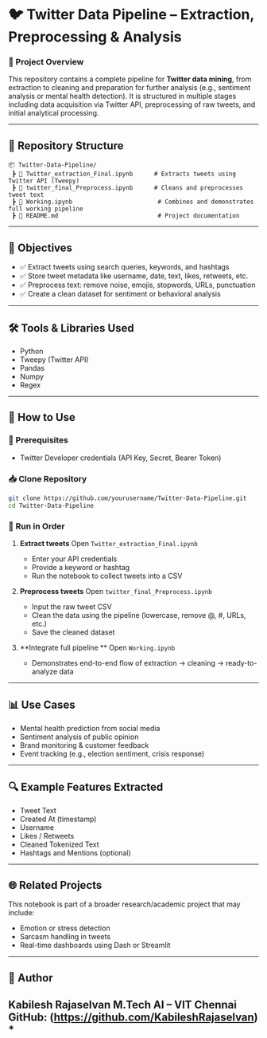 
# 🐦 Twitter Data Pipeline – Extraction, Preprocessing & Analysis

### 📌 Project Overview

This repository contains a complete pipeline for **Twitter data mining**, from extraction to cleaning and preparation for further analysis (e.g., sentiment analysis or mental health detection). It is structured in multiple stages including data acquisition via Twitter API, preprocessing of raw tweets, and initial analytical processing.

---

## 📁 Repository Structure

```
📦 Twitter-Data-Pipeline/
 ┣ 📜 Twitter_extraction_Final.ipynb      # Extracts tweets using Twitter API (Tweepy)
 ┣ 📜 twitter_final_Preprocess.ipynb      # Cleans and preprocesses tweet text
 ┣ 📜 Working.ipynb                        # Combines and demonstrates full working pipeline
 ┣ 📜 README.md                            # Project documentation
```

---

## 🎯 Objectives

* ✅ Extract tweets using search queries, keywords, and hashtags
* ✅ Store tweet metadata like username, date, text, likes, retweets, etc.
* ✅ Preprocess text: remove noise, emojis, stopwords, URLs, punctuation
* ✅ Create a clean dataset for sentiment or behavioral analysis

---

## 🛠️ Tools & Libraries Used

* Python
* Tweepy (Twitter API)
* Pandas
* Numpy
* Regex

---

## 🚀 How to Use

### 🔐 Prerequisites

* Twitter Developer credentials (API Key, Secret, Bearer Token)

### 📥 Clone Repository

```bash
git clone https://github.com/yourusername/Twitter-Data-Pipeline.git
cd Twitter-Data-Pipeline
```

### 📌 Run in Order

1. **Extract tweets**
   Open `Twitter_extraction_Final.ipynb`

   * Enter your API credentials
   * Provide a keyword or hashtag
   * Run the notebook to collect tweets into a CSV

2. **Preprocess tweets**
   Open `twitter_final_Preprocess.ipynb`

   * Input the raw tweet CSV
   * Clean the data using the pipeline (lowercase, remove @, #, URLs, etc.)
   * Save the cleaned dataset

3. **Integrate full pipeline **
   Open `Working.ipynb`

   * Demonstrates end-to-end flow of extraction → cleaning → ready-to-analyze data

---

## 📊 Use Cases

* Mental health prediction from social media
* Sentiment analysis of public opinion
* Brand monitoring & customer feedback
* Event tracking (e.g., election sentiment, crisis response)

---

## 🔍 Example Features Extracted

* Tweet Text
* Created At (timestamp)
* Username
* Likes / Retweets
* Cleaned Tokenized Text
* Hashtags and Mentions (optional)

---

## 🌐 Related Projects

This notebook is part of a broader research/academic project that may include:

* Emotion or stress detection
* Sarcasm handling in tweets
* Real-time dashboards using Dash or Streamlit

---

## 👤 Author

**Kabilesh Rajaselvan**
M.Tech AI – VIT Chennai
GitHub: (https://github.com/KabileshRajaselvan) *
---


